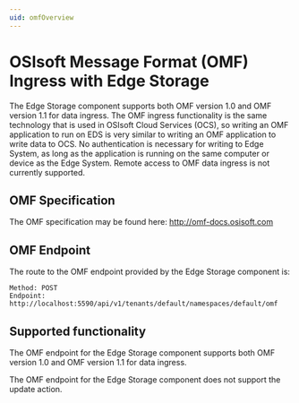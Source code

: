 ```yaml
---
uid: omfOverview
---
```


# OSIsoft Message Format (OMF) Ingress with Edge Storage

The Edge Storage component supports both OMF version 1.0 and OMF version 1.1 for data ingress. The OMF ingress functionality is the same technology that is used in OSIsoft Cloud Services (OCS), so writing an OMF application to run on EDS is very similar to writing an OMF application to write data to OCS. No authentication is necessary for writing to Edge System, as long as the application is running on the same computer or device as the Edge System. Remote access to OMF data ingress is not currently supported.

## OMF Specification

The OMF specification may be found here: <http://omf-docs.osisoft.com>

## OMF Endpoint

The route to the OMF endpoint provided by the Edge Storage component is:

```
Method: POST
Endpoint: http://localhost:5590/api/v1/tenants/default/namespaces/default/omf
```

## Supported functionality

The OMF endpoint for the Edge Storage component supports both OMF version 1.0 and OMF version 1.1 for data ingress.

The OMF endpoint for the Edge Storage component does not support the update action.
